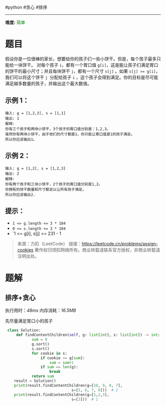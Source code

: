 #python  #贪心 #排序

---
**难度:** <kbd style="color:green">简单</kbd>
# 题目
假设你是一位很棒的家长，想要给你的孩子们一些小饼干。但是，每个孩子最多只能给一块饼干。
对每个孩子 `i`，都有一个胃口值 `g[i]`，这是能让孩子们满足胃口的饼干的最小尺寸；并且每块饼干 `j`，都有一个尺寸 `s[j]` 。如果 `s[j] >= g[i]`，我们可以将这个饼干 `j `分配给孩子 `i` ，这个孩子会得到满足。你的目标是尽可能满足越多数量的孩子，并输出这个最大数值。
  

## 示例 1：

```
输入: g = [1,2,3], s = [1,1]
输出: 1
解释: 
你有三个孩子和两块小饼干，3个孩子的胃口值分别是：1,2,3。
虽然你有两块小饼干，由于他们的尺寸都是1，你只能让胃口值是1的孩子满足。
所以你应该输出1。
```
## 示例 2：

```
输入: g = [1,2], s = [1,2,3]
输出: 2
解释: 
你有两个孩子和三块小饼干，2个孩子的胃口值分别是1,2。
你拥有的饼干数量和尺寸都足以让所有孩子满足。
所以你应该输出2.
```

## 提示：
* `1 <= g.length <= 3 * 104`
* `0 <= s.length <= 3 * 104`
* `1 <= g[i], s[j] <= 231 - 1

>来源：力扣（LeetCode）
>链接：https://leetcode.cn/problems/assign-cookies
>著作权归领扣网络所有。商业转载请联系官方授权，非商业转载请注明出处。
# 题解

## 排序+贪心
   
执行用时：_48ms_ 内存消耗：_16.5MB_

先尽量满足胃口小的孩子

```python
 class Solution:
     def findContentChildren(self, g: list[int], s: list[int]) -> int:
            sum = 0
            g.sort()
            s.sort()
            for cookie in s:
                if cookie >= g[sum]:
                    sum = sum+1
                if sum == len(g):
                    break
            return sum
    result = Solution()
    print(result.findContentChildren(g=[10, 9, 8, 7],
                              s=[5, 6, 7, 8]))  # 2
    print(result.findContentChildren(g=[1,2,3],
                              s=[3]))  # 1
```

